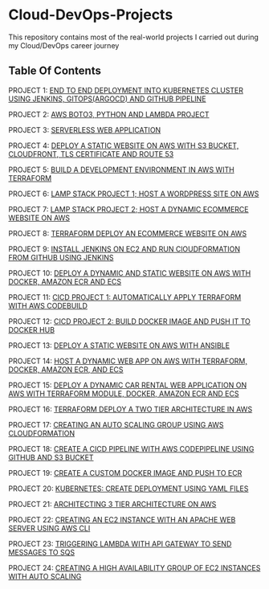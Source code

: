 # Cloud-DevOps-Projects

This repository contains most of the real-world projects I carried out during my Cloud/DevOps career journey

## Table Of Contents

PROJECT 1: [END TO END DEPLOYMENT INTO KUBERNETES CLUSTER USING JENKINS, GITOPS(ARGOCD) AND GITHUB PIPELINE](https://github.com/georgeonalo/GitOps)

PROJECT 2:  [AWS BOTO3, PYTHON AND LAMBDA PROJECT](https://github.com/georgeonalo/python-projects)

PROJECT 3: [SERVERLESS WEB APPLICATION](https://github.com/georgeonalo/Serverless-Web-Application)

PROJECT 4: [DEPLOY A STATIC WEBSITE ON AWS WITH S3 BUCKET, CLOUDFRONT, TLS CERTIFICATE AND ROUTE 53](https://github.com/georgeonalo/deploy-a-static-website-on-aws)

PROJECT 5: [BUILD A DEVELOPMENT ENVIRONMENT IN AWS WITH TERRAFORM](https://github.com/georgeonalo/terraform-dev-env)

PROJECT 6: [LAMP STACK PROJECT 1; HOST A WORDPRESS SITE ON AWS](https://github.com/georgeonalo/Host-a-wordpress-website-on-AWS)

PROJECT 7: [LAMP STACK PROJECT 2; HOST A DYNAMIC ECOMMERCE WEBSITE ON AWS](https://github.com/georgeonalo/Host-a-Dynamic-Ecommerce-Website-on-AWS)

PROJECT 8: [TERRAFORM DEPLOY AN ECOMMERCE WEBSITE ON AWS](https://github.com/georgeonalo/terraform-projects)

PROJECT 9: [INSTALL JENKINS ON EC2 AND RUN ClOUDFORMATION FROM GITHUB USING JENKINS](https://github.com/georgeonalo/Run-Infra-as-Code-with-Jenkins)

PROJECT 10: [DEPLOY A DYNAMIC AND STATIC WEBSITE ON AWS WITH DOCKER, AMAZON ECR AND ECS](https://github.com/georgeonalo/docker-projects)

PROJECT 11: [CICD PROJECT 1: AUTOMATICALLY APPLY TERRAFORM WITH AWS CODEBUILD](https://github.com/georgeonalo/cicd-projects)

PROJECT 12: [CICD PROJECT 2: BUILD DOCKER IMAGE AND PUSH IT TO DOCKER HUB](https://github.com/georgeonalo/cicd-build-docker-image)  

PROJECT 13: [DEPLOY A STATIC WEBSITE ON AWS WITH ANSIBLE](https://github.com/georgeonalo/ansible-playbooks)

PROJECT 14: [HOST A DYNAMIC WEB APP ON AWS WITH TERRAFORM, DOCKER, AMAZON ECR, AND ECS](https://github.com/georgeonalo/rentzone-terraform-ecs-project)

PROJECT 15: [DEPLOY A DYNAMIC CAR RENTAL WEB APPLICATION ON AWS WITH TERRAFORM MODULE, DOCKER, AMAZON ECR AND ECS](https://github.com/georgeonalo/terraform-modules)

PROJECT 16: [TERRAFORM DEPLOY A TWO TIER ARCHITECTURE IN AWS](https://github.com/georgeonalo/Terraform-Deploy-a-Two-Tier-Architecture-in-AWS)

PROJECT 17: [CREATING AN AUTO SCALING GROUP USING AWS CLOUDFORMATION](https://github.com/georgeonalo/Creating-an-Auto-Scaling-Group-using-AWS-CloudFormation)

PROJECT 18: [CREATE A CICD PIPELINE WITH AWS CODEPIPELINE USING GITHUB AND S3 BUCKET](https://github.com/georgeonalo/CI-CD-Pipeline-with-AWS-CodePipeline)

PROJECT 19: [CREATE A CUSTOM DOCKER IMAGE AND PUSH TO ECR](https://github.com/georgeonalo/Create-a-Custom-Docker-Image)

PROJECT 20: [KUBERNETES: CREATE DEPLOYMENT USING YAML FILES
](https://github.com/georgeonalo/Kubernetes-Create-Deployments-Using-YAML-Files)

PROJECT 21: [ARCHITECTING 3 TIER ARCHITECTURE ON AWS](https://github.com/georgeonalo/hello-world)

PROJECT 22: [CREATING AN EC2 INSTANCE WITH AN APACHE WEB SERVER USING AWS CLI](https://github.com/georgeonalo/Creating-an-EC2-instance-with-an-Apache-Web-Server-Using-AWS-CLI)

PROJECT 23: [TRIGGERING LAMBDA WITH API GATEWAY TO SEND MESSAGES TO SQS](https://github.com/georgeonalo/Triggering-Lambda-with-API-Gateway-to-Send-Messages-to-SQS)

PROJECT 24: [CREATING A HIGH AVAILABILITY GROUP OF EC2 INSTANCES WITH AUTO SCALING](https://github.com/georgeonalo/Creating-a-High-Availability-Group-of-EC2-Instances-with-Auto-Scaling)


